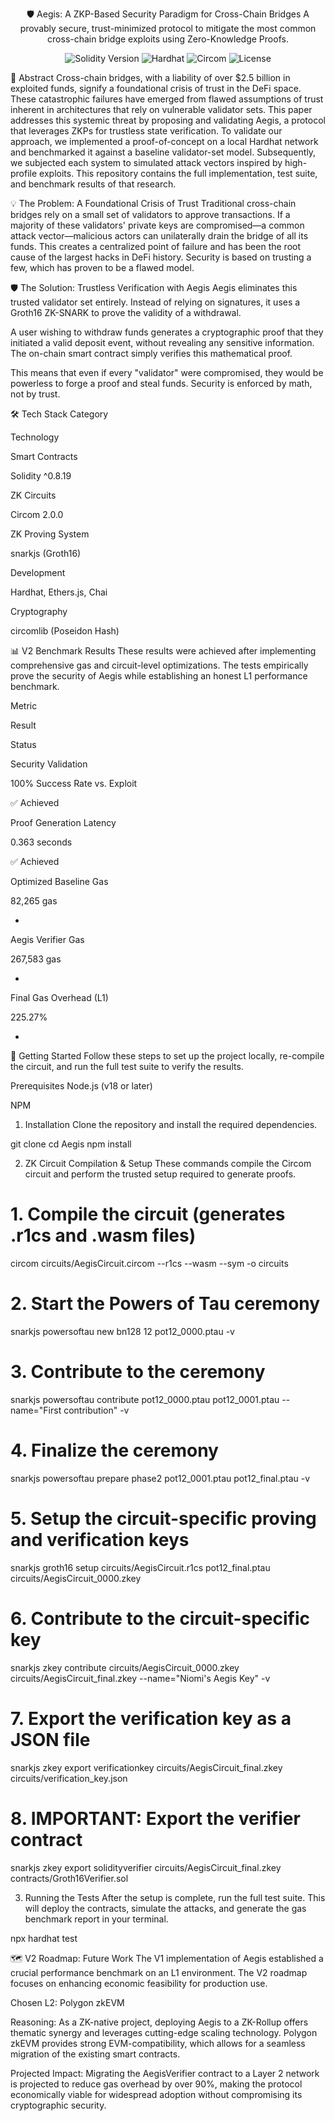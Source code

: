 <div align="center">

🛡️ Aegis: A ZKP-Based Security Paradigm for Cross-Chain Bridges
A provably secure, trust-minimized protocol to mitigate the most common cross-chain bridge exploits using Zero-Knowledge Proofs.

</div>

<p align="center">
<img src="https://www.google.com/search?q=https://img.shields.io/badge/Solidity-^0.8.19-blue?logo=solidity" alt="Solidity Version">
<img src="https://www.google.com/search?q=https://img.shields.io/badge/Hardhat-^2.22.0-blue?logo=hardhat" alt="Hardhat">
<img src="https://www.google.com/search?q=https://img.shields.io/badge/Circom-2.0.0-blue" alt="Circom">
<img src="https://www.google.com/search?q=https://img.shields.io/badge/License-MIT-yellow" alt="License">
</p>

📖 Abstract
Cross-chain bridges, with a liability of over $2.5 billion in exploited funds, signify a foundational crisis of trust in the DeFi space. These catastrophic failures have emerged from flawed assumptions of trust inherent in architectures that rely on vulnerable validator sets. This paper addresses this systemic threat by proposing and validating Aegis, a protocol that leverages ZKPs for trustless state verification. To validate our approach, we implemented a proof-of-concept on a local Hardhat network and benchmarked it against a baseline validator-set model. Subsequently, we subjected each system to simulated attack vectors inspired by high-profile exploits. This repository contains the full implementation, test suite, and benchmark results of that research.

💡 The Problem: A Foundational Crisis of Trust
Traditional cross-chain bridges rely on a small set of validators to approve transactions. If a majority of these validators' private keys are compromised—a common attack vector—malicious actors can unilaterally drain the bridge of all its funds. This creates a centralized point of failure and has been the root cause of the largest hacks in DeFi history. Security is based on trusting a few, which has proven to be a flawed model.

🛡️ The Solution: Trustless Verification with Aegis
Aegis eliminates this trusted validator set entirely. Instead of relying on signatures, it uses a Groth16 ZK-SNARK to prove the validity of a withdrawal.

A user wishing to withdraw funds generates a cryptographic proof that they initiated a valid deposit event, without revealing any sensitive information. The on-chain smart contract simply verifies this mathematical proof.

This means that even if every "validator" were compromised, they would be powerless to forge a proof and steal funds. Security is enforced by math, not by trust.

🛠️ Tech Stack
Category

Technology

Smart Contracts

Solidity ^0.8.19

ZK Circuits

Circom 2.0.0

ZK Proving System

snarkjs (Groth16)

Development

Hardhat, Ethers.js, Chai

Cryptography

circomlib (Poseidon Hash)

📊 V2 Benchmark Results
These results were achieved after implementing comprehensive gas and circuit-level optimizations. The tests empirically prove the security of Aegis while establishing an honest L1 performance benchmark.

Metric

Result

Status

Security Validation

100% Success Rate vs. Exploit

✅ Achieved

Proof Generation Latency

0.363 seconds

✅ Achieved

Optimized Baseline Gas

82,265 gas

-

Aegis Verifier Gas

267,583 gas

-

Final Gas Overhead (L1)

225.27%

-

🚀 Getting Started
Follow these steps to set up the project locally, re-compile the circuit, and run the full test suite to verify the results.

Prerequisites
Node.js (v18 or later)

NPM

1. Installation
Clone the repository and install the required dependencies.

git clone <your-repo-url>
cd Aegis
npm install

2. ZK Circuit Compilation & Setup
These commands compile the Circom circuit and perform the trusted setup required to generate proofs.

# 1. Compile the circuit (generates .r1cs and .wasm files)
circom circuits/AegisCircuit.circom --r1cs --wasm --sym -o circuits

# 2. Start the Powers of Tau ceremony
snarkjs powersoftau new bn128 12 pot12_0000.ptau -v

# 3. Contribute to the ceremony
snarkjs powersoftau contribute pot12_0000.ptau pot12_0001.ptau --name="First contribution" -v

# 4. Finalize the ceremony
snarkjs powersoftau prepare phase2 pot12_0001.ptau pot12_final.ptau -v

# 5. Setup the circuit-specific proving and verification keys
snarkjs groth16 setup circuits/AegisCircuit.r1cs pot12_final.ptau circuits/AegisCircuit_0000.zkey

# 6. Contribute to the circuit-specific key
snarkjs zkey contribute circuits/AegisCircuit_0000.zkey circuits/AegisCircuit_final.zkey --name="Niomi's Aegis Key" -v

# 7. Export the verification key as a JSON file
snarkjs zkey export verificationkey circuits/AegisCircuit_final.zkey circuits/verification_key.json

# 8. IMPORTANT: Export the verifier contract
snarkjs zkey export solidityverifier circuits/AegisCircuit_final.zkey contracts/Groth16Verifier.sol

3. Running the Tests
After the setup is complete, run the full test suite. This will deploy the contracts, simulate the attacks, and generate the gas benchmark report in your terminal.

npx hardhat test

🗺️ V2 Roadmap: Future Work
The V1 implementation of Aegis established a crucial performance benchmark on an L1 environment. The V2 roadmap focuses on enhancing economic feasibility for production use.

Chosen L2: Polygon zkEVM

Reasoning: As a ZK-native project, deploying Aegis to a ZK-Rollup offers thematic synergy and leverages cutting-edge scaling technology. Polygon zkEVM provides strong EVM-compatibility, which allows for a seamless migration of the existing smart contracts.

Projected Impact: Migrating the AegisVerifier contract to a Layer 2 network is projected to reduce gas overhead by over 90%, making the protocol economically viable for widespread adoption without compromising its cryptographic security.

